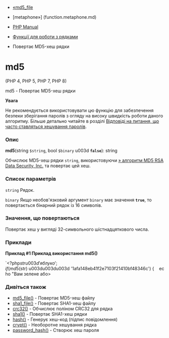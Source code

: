 - [«md5_file](function.md5-file.md)
- [metaphone»] (function.metaphone.md)

- [PHP Manual](index.md)
- [Функції для роботи з рядками](ref.strings.md)
- Повертає MD5-хеш рядки

# md5

(PHP 4, PHP 5, PHP 7, PHP 8)

md5 - Повертає MD5-хеш рядки

**Увага**

Не рекомендується використовувати цю функцію для забезпечення безпеки
зберігання паролів з огляду на високу швидкість роботи даного алгоритму. Більше
детально читайте в розділі [Відповіді на питання, що часто ставляться
хешування паролів](faq.passwords.md#faq.passwords.fasthash).

### Опис

**md5**(string `$string`, bool `$binary` u003d **`false`**): string

Обчислює MD5-хеш рядки `string`, використовуючи [» алгоритм MD5 RSA Data
Security, Inc.](http://www.faqs.org/rfcs/rfc1321) та повертає цей хеш.

### Список параметрів

`string`
Рядок.

`binary`
Якщо необов'язковий аргумент `binary` має значення **`true`**, то
повертається бінарний рядок із 16 символів.

### Значення, що повертаються

Повертає хеш у вигляді 32-символьного шістнадцяткового числа.

### Приклади

**Приклад #1 Приклад використання **md5()****

`<?php$str u003d 'яблуко';if (md5($str) u003du003du003d '1afa148eb41f2e7103f21410bf48346c') {    echo "Вам зелене або>

### Дивіться також

- [md5_file()](function.md5-file.md) - Повертає MD5-хеш файлу
- [sha1_file()](function.sha1-file.md) - Повертає SHA1-хеш файлу
- [crc32()](function.crc32.md) - Обчислює поліном CRC32 для рядка
- [sha1()](function.sha1.md) - Повертає SHA1-хеш рядки
- [hash()](function.hash.md) - Генерує хеш-код (підпис
повідомлення)
- [crypt()](function.crypt.md) - Необоротне хешування рядка
- [password_hash()](function.password-hash.md) - Створює хеш пароля
